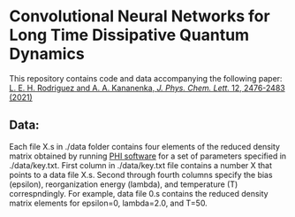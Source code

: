 # Convolutional Neural Networks for Long Time Dissipative Quantum Dynamics

This repository contains code and data accompanying the following paper: [L. E. H. Rodriguez and A. A. Kananenka, *J. Phys. Chem. Lett.* 12, 2476-2483 (2021)](https://pubs.acs.org/doi/10.1021/acs.jpclett.1c00079)

## Data:
Each file X.s in ./data folder contains four elements of the reduced density matrix obtained by running [PHI software](https://www.ks.uiuc.edu/Research/phi/)
for a set of parameters specified in ./data/key.txt. First column in ./data/key.txt file contains a number X that points to a data file X.s. Second through
fourth columns specify the bias (epsilon), reorganization energy (lambda), and temperature (T) correspndingly. For example, data file 0.s contains the reduced density matrix elements for 
epsilon=0, lambda=2.0, and T=50.


